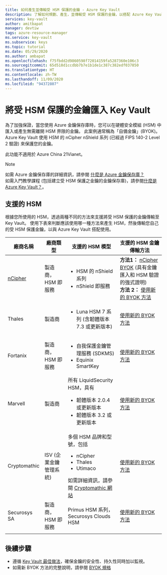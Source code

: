 ```yaml
---
title: 如何產生並傳輸受 HSM 保護的金鑰 - Azure Key Vault
description: 了解如何規劃、產生，並傳輸受 HSM 保護的金鑰，以搭配 Azure Key Vault 使用。 也稱為 BYOK 或「攜帶您自己的金鑰」。
services: key-vault
author: amitbapat
manager: devtiw
tags: azure-resource-manager
ms.service: key-vault
ms.subservice: keys
ms.topic: tutorial
ms.date: 05/29/2020
ms.author: ambapat
ms.openlocfilehash: f75fbdd2d9860598f72014159fa5287360e106c3
ms.sourcegitcommit: 65d518d1ccdbb7b7e1b1de1c387c382edf037850
ms.translationtype: HT
ms.contentlocale: zh-TW
ms.lasthandoff: 11/09/2020
ms.locfileid: "94372807"
---
```

# <a name="import-hsm-protected-keys-to-key-vault"></a>將受 HSM 保護的金鑰匯入 Key Vault

為了加強保證，當您使用 Azure 金鑰保存庫時，您可以在硬體安全模組 (HSM) 中匯入或產生無需離開 HSM 界限的金鑰。 此案例通常稱為「自備金鑰」(BYOK)。 Azure Key Vault 使用 HSM 的 nCipher nShield 系列 (已經過 FIPS 140-2 Level 2 驗證) 來保護您的金鑰。

此功能不適用於 Azure China 21Vianet。

> [!NOTE]
> 如需 Azure 金鑰保存庫的詳細資訊，請參閱 [什麼是 Azure 金鑰保存庫？](../general/overview.md)  
> 如需入門教學課程 (包括建立受 HSM 保護之金鑰的金鑰保存庫)，請參閱[什麼是 Azure Key Vault？](../general/overview.md)。

## <a name="supported-hsms"></a>支援的 HSM

根據您所使用的 HSM，透過兩種不同的方法來支援將受 HSM 保護的金鑰傳輸至 Key Vault。 使用下表來判斷應該使用哪一種方法來產生 HSM，然後傳輸您自己的受 HSM 保護金鑰，以與 Azure Key Vault 搭配使用。 

|廠商名稱|廠商類型|支援的 HSM 模型|支援的 HSM 金鑰傳輸方法|
|---|---|---|---|
|[nCipher](https://www.ncipher.com/products/key-management/cloud-microsoft-azure)|製造商，<br/>HSM 即服務|<ul><li>HSM 的 nShield 系列</li><li>nShield 即服務</ul>|**方法1：** [nCipher BYOK](hsm-protected-keys-ncipher.md) (具有金鑰匯入和 HSM 驗證的強式證明)<br/>**方法 2：** [使用新的 BYOK 方法](hsm-protected-keys-byok.md) |
|Thales|製造商|<ul><li>Luna HSM 7 系列 (含韌體版本7.3 或更新版本)</li></ul>| [使用新的 BYOK 方法](hsm-protected-keys-byok.md)|
|Fortanix|製造商，<br/>HSM 即服務|<ul><li>自我保護金鑰管理服務 (SDKMS)</li><li>Equinix SmartKey</li></ul>|[使用新的 BYOK 方法](hsm-protected-keys-byok.md)|
|Marvell|製造商|所有 LiquidSecurity HSM，具有<ul><li>韌體版本 2.0.4 或更新版本</li><li>韌體版本 3.2 或更新版本</li></ul>|[使用新的 BYOK 方法](hsm-protected-keys-byok.md)|
|Cryptomathic|ISV (企業金鑰管理系統)|多個 HSM 品牌和型號，包括<ul><li>nCipher</li><li>Thales</li><li>Utimaco</li></ul>如需詳細資訊，請參閱 [Cryptomathic 網站](https://www.cryptomathic.com/azurebyok)|[使用新的 BYOK 方法](hsm-protected-keys-byok.md)|
|Securosys SA|製造商，HSM 即服務|Primus HSM 系列，Securosys Clouds HSM|[使用新的 BYOK 方法](hsm-protected-keys-byok.md)|
|||||

## <a name="next-steps"></a>後續步驟

* 遵循 [Key Vault 最佳做法](../general/best-practices.md)，確保金鑰的安全性、持久性同時加以監視。
* 如需新 BYOK 方法的完整說明，請參閱 [BYOK 規格](./byok-specification.md)